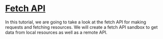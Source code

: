 # [Fetch API](https://www.youtube.com/watch?v=Oive66jrwBs)

In this tutorial, we are going to take a look at the fetch API for making requests and fetching resources. We will create a fetch API sandbox to get data from local resources as well as a remote API.
